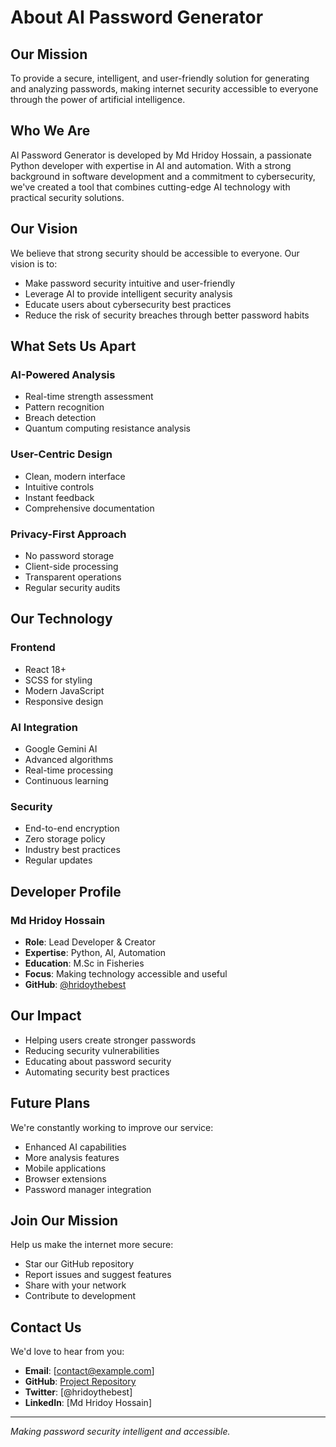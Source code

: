 # About AI Password Generator

## Our Mission

To provide a secure, intelligent, and user-friendly solution for generating and analyzing passwords, making internet security accessible to everyone through the power of artificial intelligence.

## Who We Are

AI Password Generator is developed by Md Hridoy Hossain, a passionate Python developer with expertise in AI and automation. With a strong background in software development and a commitment to cybersecurity, we've created a tool that combines cutting-edge AI technology with practical security solutions.

## Our Vision

We believe that strong security should be accessible to everyone. Our vision is to:
- Make password security intuitive and user-friendly
- Leverage AI to provide intelligent security analysis
- Educate users about cybersecurity best practices
- Reduce the risk of security breaches through better password habits

## What Sets Us Apart

### AI-Powered Analysis
- Real-time strength assessment
- Pattern recognition
- Breach detection
- Quantum computing resistance analysis

### User-Centric Design
- Clean, modern interface
- Intuitive controls
- Instant feedback
- Comprehensive documentation

### Privacy-First Approach
- No password storage
- Client-side processing
- Transparent operations
- Regular security audits

## Our Technology

### Frontend
- React 18+
- SCSS for styling
- Modern JavaScript
- Responsive design

### AI Integration
- Google Gemini AI
- Advanced algorithms
- Real-time processing
- Continuous learning

### Security
- End-to-end encryption
- Zero storage policy
- Industry best practices
- Regular updates

## Developer Profile

### Md Hridoy Hossain
- **Role**: Lead Developer & Creator
- **Expertise**: Python, AI, Automation
- **Education**: M.Sc in Fisheries
- **Focus**: Making technology accessible and useful
- **GitHub**: [@hridoythebest](https://github.com/hridoythebest)

## Our Impact

- Helping users create stronger passwords
- Reducing security vulnerabilities
- Educating about password security
- Automating security best practices

## Future Plans

We're constantly working to improve our service:
- Enhanced AI capabilities
- More analysis features
- Mobile applications
- Browser extensions
- Password manager integration

## Join Our Mission

Help us make the internet more secure:
- Star our GitHub repository
- Report issues and suggest features
- Share with your network
- Contribute to development

## Contact Us

We'd love to hear from you:
- **Email**: [contact@example.com]
- **GitHub**: [Project Repository](https://github.com/hridoythebest/ai-password-generator)
- **Twitter**: [@hridoythebest]
- **LinkedIn**: [Md Hridoy Hossain]

---

*Making password security intelligent and accessible.*
